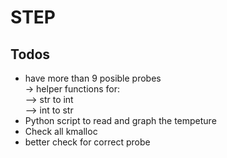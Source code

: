 # STEP
## Todos  
- have more than 9 posible probes  
-> helper functions for:  
--> str to int  
--> int to str
- Python script to read and graph the tempeture
- Check all kmalloc
- better check for correct probe
